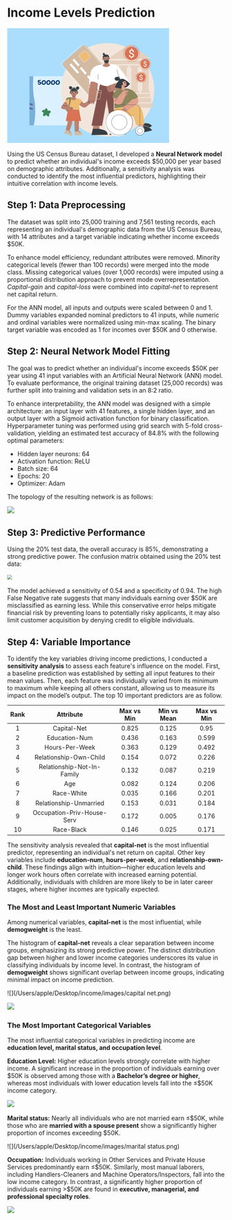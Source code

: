 # Income Levels Prediction

<img src="images/income.png" alt="income" style="zoom:50%;" />

Using the US Census Bureau dataset, I developed a **Neural Network model** to predict whether an individual's income exceeds $50,000 per year based on demographic attributes. Additionally, a sensitivity analysis was conducted to identify the most influential predictors, highlighting their intuitive correlation with income levels.

## Step 1: Data Preprocessing

The dataset was split into 25,000 training and 7,561 testing records, each representing an individual's demographic data from the US Census Bureau, with 14 attributes and a target variable indicating whether income exceeds $50K.

To enhance model efficiency, redundant attributes were removed. Minority categorical levels (fewer than 100 records) were merged into the mode class. Missing categorical values (over 1,000 records) were imputed using a proportional distribution approach to prevent mode overrepresentation. *Capital-gain* and *capital-loss* were combined into *capital-net* to represent net capital return.

For the ANN model, all inputs and outputs were scaled between 0 and 1. Dummy variables expanded nominal predictors to 41 inputs, while numeric and ordinal variables were normalized using min-max scaling. The binary target variable was encoded as 1 for incomes over $50K and 0 otherwise.

## Step 2: Neural Network Model Fitting

The goal was to predict whether an individual's income exceeds $50K per year using 41 input variables with an Artificial Neural Network (ANN) model. To evaluate performance, the original training dataset (25,000 records) was further split into training and validation sets in an 8:2 ratio.

To enhance interpretability, the ANN model was designed with a simple architecture: an input layer with 41 features, a single hidden layer, and an output layer with a Sigmoid activation function for binary classification. Hyperparameter tuning was performed using grid search with 5-fold cross-validation, yielding an estimated test accuracy of 84.8% with the following optimal parameters:

- Hidden layer neurons: 64
- Activation function: ReLU
- Batch size: 64
- Epochs: 20
- Optimizer: Adam

The topology of the resulting network is as follows:

![](/Users/apple/Desktop/income/images/ANN.png)

## Step 3: Predictive Performance

Using the 20% test data, the overall accuracy is 85%, demonstrating a strong predictive power. The confusion matrix obtained using the 20% test data:

<img src="/Users/apple/Desktop/income/images/confusion matrix.png" style="zoom:70%;" />

The model achieved a sensitivity of 0.54 and a specificity of 0.94. The high False Negative rate suggests that many individuals earning over $50K are misclassified as earning less. While this conservative error helps mitigate financial risk by preventing loans to potentially risky applicants, it may also limit customer acquisition by denying credit to eligible individuals.

## Step 4: Variable Importance

To identify the key variables driving income predictions, I conducted a **sensitivity analysis** to assess each feature's influence on the model. First, a baseline prediction was established by setting all input features to their mean values. Then, each feature was individually varied from its minimum to maximum while keeping all others constant, allowing us to measure its impact on the model’s output.  The top 10 important predictors are as follow.

| **Rank** |       **Attribute**        | **Max vs Min** | **Min vs Mean** | **Max vs Min** |
| :------: | :------------------------: | :------------: | :-------------: | :------------: |
|    1     |        Capital-Net         |     0.825      |      0.125      |      0.95      |
|    2     |       Education-Num        |     0.436      |      0.163      |     0.599      |
|    3     |       Hours-Per-Week       |     0.363      |      0.129      |     0.492      |
|    4     |   Relationship-Own-Child   |     0.154      |      0.072      |     0.226      |
|    5     | Relationship-Not-In-Family |     0.132      |      0.087      |     0.219      |
|    6     |            Age             |     0.082      |      0.124      |     0.206      |
|    7     |         Race-White         |     0.035      |      0.166      |     0.201      |
|    8     |   Relationship-Unmarried   |     0.153      |      0.031      |     0.184      |
|    9     | Occupation-Priv-House-Serv |     0.172      |      0.005      |     0.176      |
|    10    |         Race-Black         |     0.146      |      0.025      |     0.171      |

The sensitivity analysis revealed that **capital-net** is the most influential predictor, representing an individual's net return on capital. Other key variables include **education-num**, **hours-per-week**, and **relationship-own-child**. These findings align with intuition—higher education levels and longer work hours often correlate with increased earning potential. Additionally, individuals with children are more likely to be in later career stages, where higher incomes are typically expected.

### The Most and Least Important Numeric Variables

Among numerical variables, **capital-net** is the most influential, while **demogweight** is the least.

The histogram of **capital-net** reveals a clear separation between income groups, emphasizing its strong predictive power. The distinct distribution gap between higher and lower income categories underscores its value in classifying individuals by income level. In contrast, the histogram of **demogweight** shows significant overlap between income groups, indicating minimal impact on income prediction.

![](/Users/apple/Desktop/income/images/capital net.png)

![](/Users/apple/Desktop/income/images/demogweight.png)

### The Most Important Categorical Variables

The most influential categorical variables in predicting income are **education level, marital status, and occupation level**.

**Education Level:** Higher education levels strongly correlate with higher income. A significant increase in the proportion of individuals earning over \$50K is observed among those with a **Bachelor’s degree or higher**, whereas most individuals with lower education levels fall into the ≤\$50K income category.

<img src="/Users/apple/Desktop/income/images/education.png"  />

**Marital status:** Nearly all individuals who are not married earn ≤\$50K, while those who are **married with a spouse present** show a significantly higher proportion of incomes exceeding \$50K.

![](/Users/apple/Desktop/income/images/marital status.png)

**Occupation:** Individuals working in Other Services and Private House Services predominantly earn ≤\$50K. Similarly, most manual laborers, including Handlers-Cleaners and Machine Operators/Inspectors, fall into the low income category. In contrast, a significantly higher proportion of individuals earning >\$50K are found in **executive, managerial, and professional specialty roles**.

![](/Users/apple/Desktop/income/images/occupation.png)